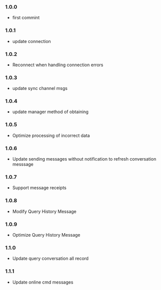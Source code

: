 ### 1.0.0
 * first commint
### 1.0.1
 * update connection
### 1.0.2
 * Reconnect when handling connection errors
### 1.0.3
 * update sync channel msgs
### 1.0.4
 * update manager method of obtaining
### 1.0.5
 * Optimize processing of incorrect data
### 1.0.6
 * Update sending messages without notification to refresh conversation messsage
### 1.0.7
 * Support message receipts
 ### 1.0.8
 * Modify Query History Message
 ### 1.0.9
 * Optimize Query History Message
 ### 1.1.0
 * Update query conversation all record
 ### 1.1.1
 * Update online cmd messages